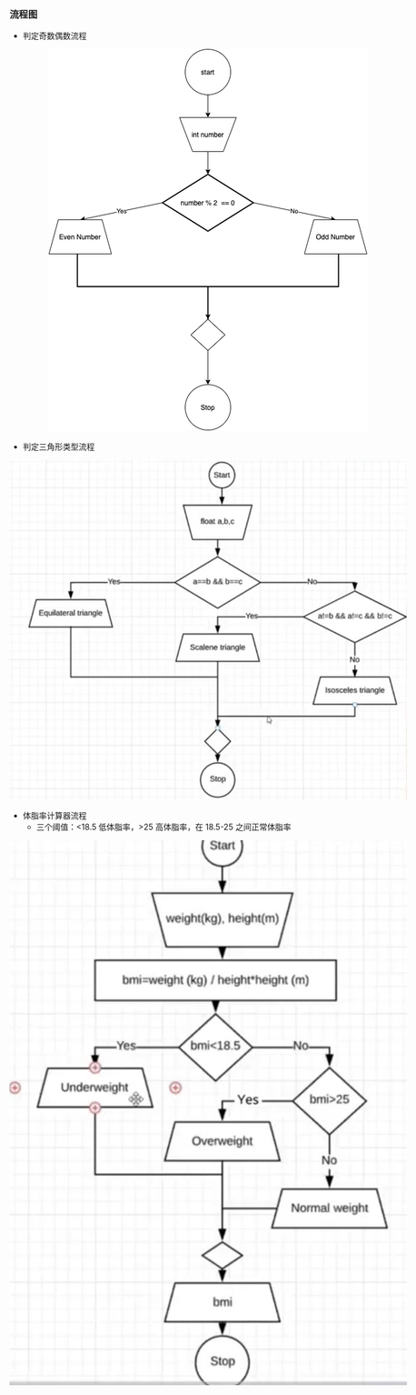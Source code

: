### 流程图

- 判定奇数偶数流程

<div align = "center">
<div style="width:700px">

![img](./img/chapter-3-ifelseDIagram.png)

</div>
</div>

- 判定三角形类型流程

<div align = "center">
<div style="width:700px">

![img](img/chapter-3--Tri-ifelseDIagram.png)

</div>
</div>

- 体脂率计算器流程
  - 三个阈值：<18.5 低体脂率，>25 高体脂率，在 18.5-25 之间正常体脂率

<div align = "center">
<div style="width:700px">

![img](./img/BMI.jpg)

</div>
</div>
